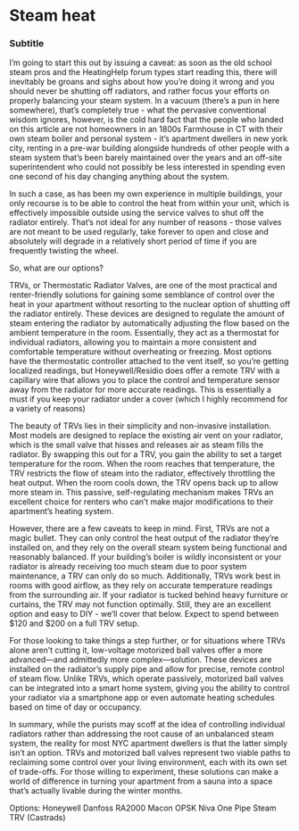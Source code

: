 # Steam heat
### Subtitle
I’m going to start this out by issuing a caveat: as soon as the old school steam pros and the HeatingHelp forum types start reading this, there will inevitably be groans and sighs about how you’re doing it wrong and you should never be shutting off radiators, and rather focus your efforts on properly balancing your steam system. In a vacuum (there’s a pun in here somewhere), that’s completely true - what the pervasive conventional wisdom ignores, however, is the cold hard fact that the people who landed on this article are not homeowners in an 1800s Farmhouse in CT with their own steam boiler and personal system - it’s apartment dwellers in new york city, renting in a pre-war building alongside hundreds of other people with a steam system that’s been barely maintained over the years and an off-site superintendent who could not possibly be less interested in spending even one second of his day changing anything about the system. 

In such a case, as has been my own experience in multiple buildings, your only recourse is to be able to control the heat from within your unit, which is effectively impossible outside using the service valves to shut off the radiator entirely. That’s not ideal for any number of reasons - those valves are not meant to be used regularly, take forever to open and close and absolutely will degrade in a relatively short period of time if you are frequently twisting the wheel. 

So, what are our options?

TRVs, or Thermostatic Radiator Valves, are one of the most practical and renter-friendly solutions for gaining some semblance of control over the heat in your apartment without resorting to the nuclear option of shutting off the radiator entirely. These devices are designed to regulate the amount of steam entering the radiator by automatically adjusting the flow based on the ambient temperature in the room. Essentially, they act as a thermostat for individual radiators, allowing you to maintain a more consistent and comfortable temperature without overheating or freezing. Most options have the thermostatic controller attached to the vent itself, so you’re getting localized readings, but Honeywell/Residio does offer a remote TRV with a capillary wire that allows you to place the control and temperature sensor away from the radiator for more accurate readings. This is essentially a must if you keep your radiator under a cover (which I highly recommend for a variety of reasons) 

The beauty of TRVs lies in their simplicity and non-invasive installation. Most models are designed to replace the existing air vent on your radiator, which is the small valve that hisses and releases air as steam fills the radiator. By swapping this out for a TRV, you gain the ability to set a target temperature for the room. When the room reaches that temperature, the TRV restricts the flow of steam into the radiator, effectively throttling the heat output. When the room cools down, the TRV opens back up to allow more steam in. This passive, self-regulating mechanism makes TRVs an excellent choice for renters who can’t make major modifications to their apartment’s heating system.

However, there are a few caveats to keep in mind. First, TRVs are not a magic bullet. They can only control the heat output of the radiator they’re installed on, and they rely on the overall steam system being functional and reasonably balanced. If your building’s boiler is wildly inconsistent or your radiator is already receiving too much steam due to poor system maintenance, a TRV can only do so much. Additionally, TRVs work best in rooms with good airflow, as they rely on accurate temperature readings from the surrounding air. If your radiator is tucked behind heavy furniture or curtains, the TRV may not function optimally. Still, they are an excellent option and easy to DIY - we’ll cover that below. Expect to spend between $120 and $200 on a full TRV setup. 

For those looking to take things a step further, or for situations where TRVs alone aren’t cutting it, low-voltage motorized ball valves offer a more advanced—and admittedly more complex—solution. These devices are installed on the radiator’s supply pipe and allow for precise, remote control of steam flow. Unlike TRVs, which operate passively, motorized ball valves can be integrated into a smart home system, giving you the ability to control your radiator via a smartphone app or even automate heating schedules based on time of day or occupancy.

In summary, while the purists may scoff at the idea of controlling individual radiators rather than addressing the root cause of an unbalanced steam system, the reality for most NYC apartment dwellers is that the latter simply isn’t an option. TRVs and motorized ball valves represent two viable paths to reclaiming some control over your living environment, each with its own set of trade-offs. For those willing to experiment, these solutions can make a world of difference in turning your apartment from a sauna into a space that’s actually livable during the winter months.

Options:
Honeywell
Danfoss RA2000
Macon OPSK
Niva One Pipe Steam TRV (Castrads)
